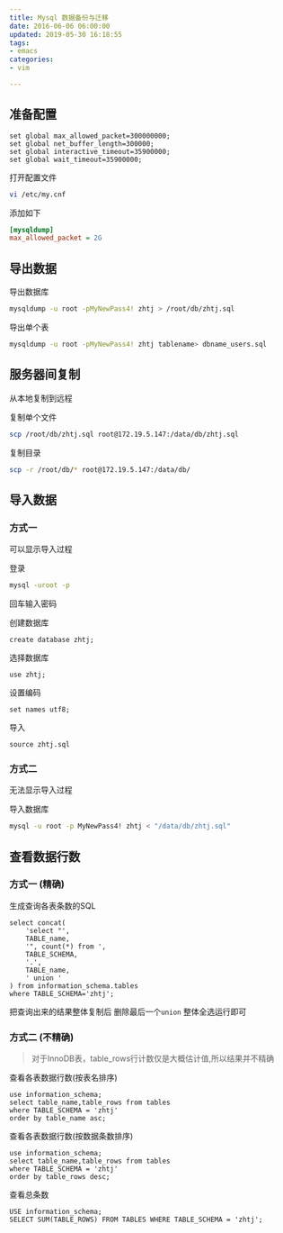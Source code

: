 ```yaml
---
title: Mysql 数据备份与迁移
date: 2016-06-06 06:00:00
updated: 2019-05-30 16:18:55
tags: 
- emacs
categories: 
- vim

---
```

## 准备配置

```mysql
set global max_allowed_packet=300000000;
set global net_buffer_length=300000;
set global interactive_timeout=35900000;
set global wait_timeout=35900000;
```
打开配置文件

```bash
vi /etc/my.cnf
```

添加如下

```ini
[mysqldump] 
max_allowed_packet = 2G
```

<!--more-->


## 导出数据

导出数据库

```bash
mysqldump -u root -pMyNewPass4! zhtj > /root/db/zhtj.sql
```

导出单个表

```bash
mysqldump -u root -pMyNewPass4! zhtj tablename> dbname_users.sql
```

## 服务器间复制

从本地复制到远程

复制单个文件

```bash
scp /root/db/zhtj.sql root@172.19.5.147:/data/db/zhtj.sql
```

复制目录

```bash
scp -r /root/db/* root@172.19.5.147:/data/db/
```

## 导入数据

### 方式一

可以显示导入过程

登录

```bash
mysql -uroot -p
```

回车输入密码

创建数据库

```mysql
create database zhtj;
```

选择数据库

```mysql
use zhtj;
```

设置编码

```mysql
set names utf8;
```

导入

```mysql
source zhtj.sql
```

### 方式二

无法显示导入过程

导入数据库

```bash
mysql -u root -p MyNewPass4! zhtj < "/data/db/zhtj.sql"
```

## 查看数据行数

### 方式一 (精确)

生成查询各表条数的SQL

```mysql
select concat(
    'select "',
    TABLE_name,
    '", count(*) from ',
    TABLE_SCHEMA,
    '.',
    TABLE_name,
    ' union '
) from information_schema.tables
where TABLE_SCHEMA='zhtj';
```

把查询出来的结果整体复制后 删除最后一个`union` 整体全选运行即可

### 方式二 (不精确)

> 对于InnoDB表，table_rows行计数仅是大概估计值,所以结果并不精确

查看各表数据行数(按表名排序)

```mysql
use information_schema;
select table_name,table_rows from tables
where TABLE_SCHEMA = 'zhtj'
order by table_name asc;
```

查看各表数据行数(按数据条数排序)

```mysql
use information_schema;
select table_name,table_rows from tables
where TABLE_SCHEMA = 'zhtj'
order by table_rows desc;
```

查看总条数

```mysql
USE information_schema;
SELECT SUM(TABLE_ROWS) FROM TABLES WHERE TABLE_SCHEMA = 'zhtj';
```
